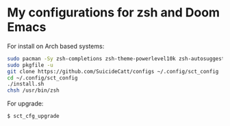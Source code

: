 # My configurations for zsh and Doom Emacs

For install on Arch based systems:
```sh
sudo pacman -Sy zsh-completions zsh-theme-powerlevel10k zsh-autosuggestions zsh-syntax-highlighting pkgfile git zsh nvim python python-pynvim
sudo pkgfile -u
git clone https://github.com/SuicideCatt/configs ~/.config/sct_config
cd ~/.config/sct_config
./install.sh
chsh /usr/bin/zsh
```
For upgrade:
```sh
$ sct_cfg_upgrade
```

